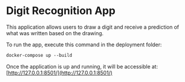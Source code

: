 
# Digit Recognition App

This application allows users to draw a digit and receive a prediction of what was written based on the drawing.

To run the app, execute this command in the deployment folder:

```markdown
docker-compose up --build
```

Once the application is up and running, it will be accessible at: [http://127.0.0.1:8501/](http://127.0.0.1:8501/)

